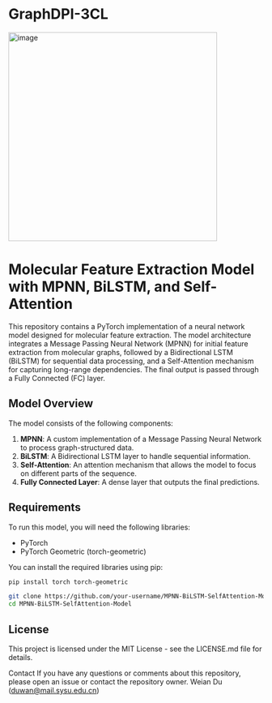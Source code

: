 # GraphDPI-3CL

<img width="412" alt="image" src="https://github.com/duwa2/GraphDPI-3CL/assets/158106190/8193a19c-0789-436d-9268-d0d447919ef2">

# Molecular Feature Extraction Model with MPNN, BiLSTM, and Self-Attention

This repository contains a PyTorch implementation of a neural network model designed for molecular feature extraction. The model architecture integrates a Message Passing Neural Network (MPNN) for initial feature extraction from molecular graphs, followed by a Bidirectional LSTM (BiLSTM) for sequential data processing, and a Self-Attention mechanism for capturing long-range dependencies. The final output is passed through a Fully Connected (FC) layer.

## Model Overview

The model consists of the following components:

1. **MPNN**: A custom implementation of a Message Passing Neural Network to process graph-structured data.
2. **BiLSTM**: A Bidirectional LSTM layer to handle sequential information.
3. **Self-Attention**: An attention mechanism that allows the model to focus on different parts of the sequence.
4. **Fully Connected Layer**: A dense layer that outputs the final predictions.

## Requirements

To run this model, you will need the following libraries:

- PyTorch
- PyTorch Geometric (torch-geometric)

You can install the required libraries using pip:

```bash
pip install torch torch-geometric
```
```bash
git clone https://github.com/your-username/MPNN-BiLSTM-SelfAttention-Model.git
cd MPNN-BiLSTM-SelfAttention-Model
```

## License
This project is licensed under the MIT License - see the LICENSE.md file for details.

Contact
If you have any questions or comments about this repository, please open an issue or contact the repository owner. Weian Du (duwan@mail.sysu.edu.cn)
